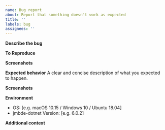 ```yaml
---
name: Bug report
about: Report that something doesn't work as expected
title: ''
labels: bug
assignees: ''
---
```


**Describe the bug**

<!-- A clear and concise description of what the bug is. -->

**To Reproduce**

<!-- Steps to reproduce the behavior. -->

**Screenshots**

<!-- If applicable, add screenshots to help explain your problem. -->

**Expected behavior** A clear and concise description of what you expected to happen.

**Screenshots**

<!-- If applicable, add screenshots to help explain your problem. -->

**Environment**

<!-- Your environment is usually important for finding the cause of the bug. -->
<!-- You can get the jmbde-dotnet version by clicking `Help`->`Build Info` in the GUI. -->

- OS: [e.g. macOS 10.15 / Windows 10 / Ubuntu 18.04]
- jmbde-dotnet Version: [e.g. 6.0.2]

**Additional context**

<!-- Add any other context about the problem here. -->
